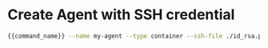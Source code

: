 # Create Agent with SSH credential

```bash
{{command_name}} --name my-agent --type container --ssh-file ./id_rsa.pub
```